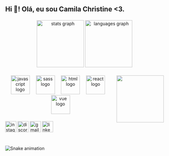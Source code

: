 <h2 align="left">Hi 👋! Olá, eu sou Camila Christine <3.</h2>

###

<div align="center">
  <img src="" height="150" alt="stats graph"  />
  <img src="https://github-readme-stats.vercel.app/api/top-langs?username=maurodesouza&locale=en&hide_title=false&layout=compact&card_width=320&langs_count=5&theme=dracula&hide_border=false" height="150" alt="languages graph"  />
</div>

###

<img align="right" height="150" src="https://i.imgflip.com/65efzo.gif"  />

###

<div align="center">

  <img src="https://skillicons.dev/icons?i=js" height="60" alt="javascript logo"  />

  <img width="12" />

  <img src="https://skillicons.dev/icons?i=sass" height="60" alt="sass logo"  />

  <img width="12" />

  <img src="https://skillicons.dev/icons?i=html" height="60" alt="html logo"  />

  <img width="12" />

  <img src="https://skillicons.dev/icons?i=react" height="60" alt="react logo"  />

  <img width="12" />

  <img src="https://skillicons.dev/icons?i=vue" height="60" alt="vue logo"  />

</div>






###

<div align="left">
  
  <img src="https://img.shields.io/static/v1?message=Instagram&logo=instagram&label=&color=E4405F&logoColor=white&labelColor=&style=for-the-badge" height="35" alt="instagram logo"  />
  <img src="https://img.shields.io/static/v1?message=Discord&logo=discord&label=&color=7289DA&logoColor=white&labelColor=&style=for-the-badge" height="35" alt="discord logo"  />
  <img src="https://img.shields.io/static/v1?message=Gmail&logo=gmail&label=&color=D14836&logoColor=white&labelColor=&style=for-the-badge" height="35" alt="gmail logo"  />
  <img src="https://img.shields.io/static/v1?message=LinkedIn&logo=linkedin&label=&color=0077B5&logoColor=white&labelColor=&style=for-the-badge" height="35" alt="linkedin logo"  />
</div>

###

<br clear="both">

<img src="https://raw.githubusercontent.com/maurodesouza/maurodesouza/output/snake.svg" alt="Snake animation" />

###
